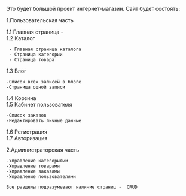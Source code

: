 Это будет большой проект интернет-магазин.
Сайт будет состоять:

1.Пользовательская часть<br>

1.1 Главная страница - <br> 
1.2 Каталог <br> 

     - Главная страница каталога
     - Страница категории 
     - Страница товара
 
 1.3 Блог<br> 
 
    -Список всех записей в блоге
    -Страница одной записи 
    
 1.4 Корзина<br> 
 1.5 Кабинет пользователя<br> 
 
    -Список заказов 
    -Редактировать личные данные
    
 1.6 Регистрация<br> 
 1.7 Авторизация<br> 
    
2.Администраторская часть<br> 

    -Управление категориями 
    -Управление товарами
    -Управление заказами 
    -Управление пользователями 
    
    Все разделы подразумевают наличие страниц -  CRUD

